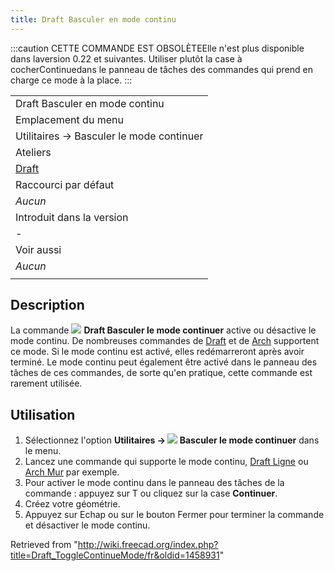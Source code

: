 ```yaml
---
title: Draft Basculer en mode continu
---
```

:::caution
CETTE COMMANDE EST OBSOLÈTEElle n'est plus disponible dans laversion 0.22 et suivantes. Utiliser plutôt la case à cocherContinuedans le panneau de tâches des commandes qui prend en charge ce mode à la place.
:::

|  |
| --- |
| Draft Basculer en mode continu |
| Emplacement du menu |
| Utilitaires → Basculer le mode continuer |
| Ateliers |
| [Draft](/Draft_Workbench/fr "Draft Workbench/fr") |
| Raccourci par défaut |
| *Aucun* |
| Introduit dans la version |
| - |
| Voir aussi |
| *Aucun* |
|  |

## Description

La commande ![](/images/Draft_ToggleContinueMode.svg) **Draft Basculer le mode continuer** active ou désactive le mode continu. De nombreuses commandes de [Draft](/Draft_Workbench/fr "Draft Workbench/fr") et de [Arch](/Arch_Workbench/fr "Arch Workbench/fr") supportent ce mode. Si le mode continu est activé, elles redémarreront après avoir terminé. Le mode continu peut également être activé dans le panneau des tâches de ces commandes, de sorte qu'en pratique, cette commande est rarement utilisée.

## Utilisation

1. Sélectionnez l'option **Utilitaires → ![](/images/Draft_ToggleContinueMode.svg) Basculer le mode continuer**  dans le menu.
2. Lancez une commande qui supporte le mode continu, [Draft Ligne](/Draft_Line/fr "Draft Line/fr") ou [Arch Mur](/Arch_Wall/fr "Arch Wall/fr") par exemple.
3. Pour activer le mode continu dans le panneau des tâches de la commande : appuyez sur T ou cliquez sur la case **Continuer**.
4. Créez votre géométrie.
5. Appuyez sur Echap ou sur le bouton Fermer pour terminer la commande et désactiver le mode continu.

Retrieved from "<http://wiki.freecad.org/index.php?title=Draft_ToggleContinueMode/fr&oldid=1458931>"